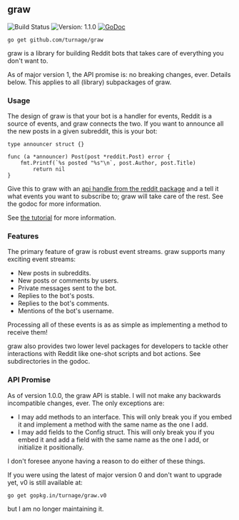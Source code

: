 graw
--------------------------------------------------------------------------------

![Build Status](https://travis-ci.org/turnage/graw.svg?branch=master)
![Version: 1.1.0](https://img.shields.io/badge/version-1.1.0-brightgreen.svg)
[![GoDoc](https://godoc.org/github.com/turnage/graw?status.svg)](https://godoc.org/github.com/turnage/graw)

    go get github.com/turnage/graw

graw is a library for building Reddit bots that takes care of everything you
don't want to.

As of major version 1, the API promise is: no breaking changes, ever. Details
below. This applies to all (library) subpackages of graw.

### Usage

The design of graw is that your bot is a handler for events, Reddit is a source
of events, and graw connects the two. If you want to announce all the new posts
in a given subreddit, this is your bot:

````
type announcer struct {}

func (a *announcer) Post(post *reddit.Post) error {
	fmt.Printf(`%s posted "%s"\n`, post.Author, post.Title)
        return nil
}
````

Give this to graw with an
[api handle from the reddit package](https://godoc.org/github.com/turnage/graw/reddit)
and a tell it what events you want to subscribe to; graw will take care of the
rest. See the godoc for more information.

See [the tutorial](https://github.com/turnage/graw/wiki/Tutorial) for more information.

### Features

The primary feature of graw is robust event streams. graw supports many exciting
event streams:

* New posts in subreddits.
* New posts or comments by users.
* Private messages sent to the bot.
* Replies to the bot's posts.
* Replies to the bot's comments.
* Mentions of the bot's username.

Processing all of these events is as as simple as implementing a method to
receive them!

graw also provides two lower level packages for developers to tackle other
interactions with Reddit like one-shot scripts and bot actions. See
subdirectories in the godoc.

### API Promise

As of version 1.0.0, the graw API is stable. I will not make any backwards
incompatible changes, ever. The only exceptions are:

* I may add methods to an interface. This will only break you if you embed it
  and implement a method with the same name as the one I add.
* I may add fields to the Config struct. This will only break you if you embed
  it and add a field with the same name as the one I add, or initialize it
  positionally.

I don't foresee anyone having a reason to do either of these things. 

If you were using the latest of major version 0 and don't want to upgrade yet,
v0 is still available at:

    go get gopkg.in/turnage/graw.v0

but I am no longer maintaining it.
